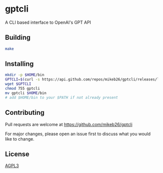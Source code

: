# gptcli
A CLI based interface to OpenAI's GPT API

## Building

```bash
make
```

## Installing

```bash
mkdir -p $HOME/bin
GPTCLI=$(curl -s https://api.github.com/repos/mikeb26/gptcli/releases/latest | grep browser_download_url | cut -f4 -d\")
wget $GPTCLI
chmod 755 gptcli
mv gptcli $HOME/bin
# add $HOME/bin to your $PATH if not already present
```
## Contributing
Pull requests are welcome at https://github.com/mikeb26/gptcli

For major changes, please open an issue first to discuss what you
would like to change.

## License
[AGPL3](https://www.gnu.org/licenses/agpl-3.0.en.html)
